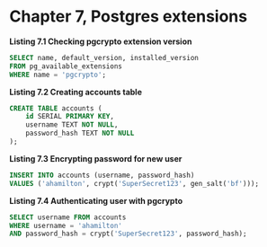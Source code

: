# Chapter 7, Postgres extensions

**Listing 7.1 Checking pgcrypto extension version**
```sql
SELECT name, default_version, installed_version 
FROM pg_available_extensions 
WHERE name = 'pgcrypto';
```

**Listing 7.2 Creating accounts table**
```sql
CREATE TABLE accounts (
    id SERIAL PRIMARY KEY,
    username TEXT NOT NULL,
    password_hash TEXT NOT NULL
);
```

**Listing 7.3 Encrypting password for new user**
```sql
INSERT INTO accounts (username, password_hash)
VALUES ('ahamilton', crypt('SuperSecret123', gen_salt('bf')));
```

**Listing 7.4 Authenticating user with pgcrypto**
```sql
SELECT username FROM accounts
WHERE username = 'ahamilton' 
AND password_hash = crypt('SuperSecret123', password_hash);
```

